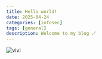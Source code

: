 ```yaml
---
title: Hello world!
date: 2025-04-24
categories: [infosec]
tags: [general]
description: Welcome to my blog 🪄
---
```


![vivi](assets/img/posts/2025/2025-04-25-hello-world/vivi.gif)


